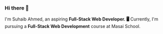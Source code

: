 ### Hi there 👋
I'm Suhaib Ahmed, an aspiring **Full-Stack Web Developer. 🖥**  Currently, I'm pursuing a **Full-Stack Web Development** course at Masai School.

<!--
**suhaibzahmed/suhaibzahmed** is a ✨ _special_ ✨ repository because its `README.md` (this file) appears on your GitHub profile.

Here are some ideas to get you started:

- 🔭 I’m currently working on ...
- 🌱 I’m currently learning ...
- 👯 I’m looking to collaborate on ...
- 🤔 I’m looking for help with ...
- 💬 Ask me about ...
- 📫 How to reach me: ...
- 😄 Pronouns: ...
- ⚡ Fun fact: ...
-->
